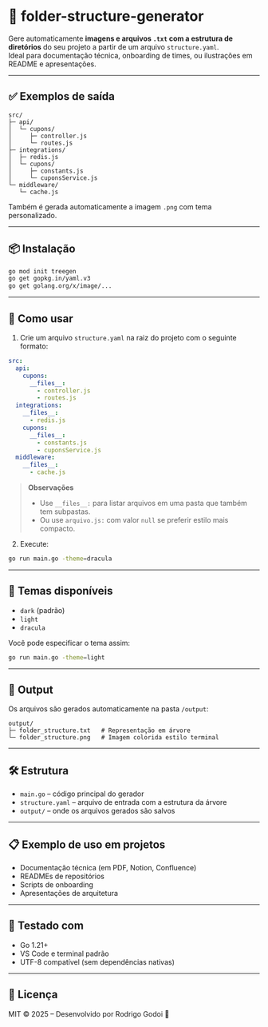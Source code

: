
# 📁 folder-structure-generator

Gere automaticamente **imagens e arquivos `.txt` com a estrutura de diretórios** do seu projeto a partir de um arquivo `structure.yaml`.  
Ideal para documentação técnica, onboarding de times, ou ilustrações em README e apresentações.

---

## ✅ Exemplos de saída

```
src/
├─ api/
│  └─ cupons/
│     ├─ controller.js
│     └─ routes.js
├─ integrations/
│  ├─ redis.js
│  └─ cupons/
│     ├─ constants.js
│     └─ cuponsService.js
└─ middleware/
   └─ cache.js
```

Também é gerada automaticamente a imagem `.png` com tema personalizado.

---

## 📦 Instalação

```bash
go mod init treegen
go get gopkg.in/yaml.v3
go get golang.org/x/image/...
```

---

## 🚀 Como usar

1. Crie um arquivo `structure.yaml` na raiz do projeto com o seguinte formato:

```yaml
src:
  api:
    cupons:
      __files__:
        - controller.js
        - routes.js
  integrations:
    __files__:
      - redis.js
    cupons:
      __files__:
        - constants.js
        - cuponsService.js
  middleware:
    __files__:
      - cache.js
```

> **Observações**  
> - Use `__files__:` para listar arquivos em uma pasta que também tem subpastas.  
> - Ou use `arquivo.js:` com valor `null` se preferir estilo mais compacto.

2. Execute:

```bash
go run main.go -theme=dracula
```

---

## 🎨 Temas disponíveis

- `dark` (padrão)
- `light`
- `dracula`

Você pode especificar o tema assim:

```bash
go run main.go -theme=light
```

---

## 📂 Output

Os arquivos são gerados automaticamente na pasta `/output`:

```
output/
├─ folder_structure.txt   # Representação em árvore
└─ folder_structure.png   # Imagem colorida estilo terminal
```

---

## 🛠 Estrutura

- `main.go` – código principal do gerador
- `structure.yaml` – arquivo de entrada com a estrutura da árvore
- `output/` – onde os arquivos gerados são salvos

---

## 📋 Exemplo de uso em projetos

- Documentação técnica (em PDF, Notion, Confluence)
- READMEs de repositórios
- Scripts de onboarding
- Apresentações de arquitetura

---

## 🧪 Testado com

- Go 1.21+
- VS Code e terminal padrão
- UTF-8 compatível (sem dependências nativas)

---

## 📄 Licença

MIT © 2025 – Desenvolvido por Rodrigo Godoi 💚
